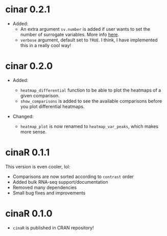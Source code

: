 # cinar 0.2.1
* Added:
  - An extra argument `sv.number` is added if user wants to set the number of surrogate variables. More info [here](https://bioconductor.riken.jp/packages/3.0/bioc/vignettes/sva/inst/doc/sva.pdf).
  - `verbose` argument, default set to `TRUE`. I think, I have implemented this in a really cool way!
  
# cinar 0.2.0
* Added:
  - `heatmap_differential` function to be able to plot the heatmaps
of a given comparison.
  - `show_comparisons` is added to see the available comparisons 
before you plot differential heatmaps.

* Changed:
  - `heatmap_plot` is now renamed to `heatmap_var_peaks`, which makes more sense.

# cinaR 0.1.1
This version is even cooler, lol:

- Comparisons are now sorted according to `contrast` order
- Added bulk RNA-seq support/documentation
- Removed many dependencies
- Small bug fixes and improvements

# cinaR 0.1.0
- `cinaR` is published in CRAN repository!
